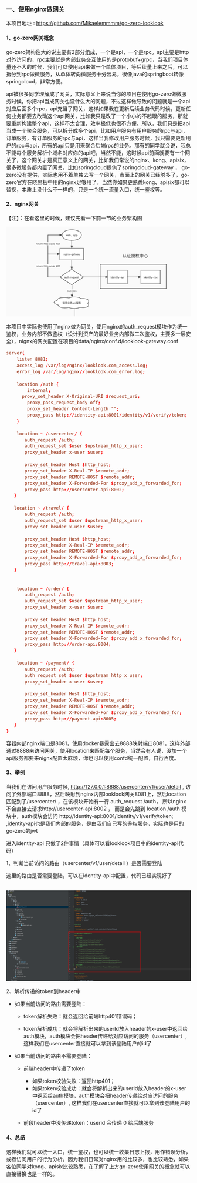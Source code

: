 ### 一、使用nginx做网关

本项目地址 :  https://github.com/Mikaelemmmm/go-zero-looklook



#### 1、go-zero网关概念

go-zero架构往大的说主要有2部分组成，一个是api，一个是rpc。api主要是http对外访问的，rpc主要就是内部业务交互使用的是protobuf+grpc，当我们项目体量还不大的时候，我们可以使用api来做一个单体项目，等后续量上来之后，可以拆分到rpc做微服务，从单体转向微服务十分容易，很像java的springboot转像springcloud，非常方便。

api被很多同学理解成了网关，实际意义上来说当你的项目在使用go-zero做微服务时候，你把api当成网关也没什么大的问题，不过这样做导致的问题就是一个api对应后面多个rpc，api充当了网关，这样如果我在更新后续业务代码时候，更新任何业务都要去改动这个api网关，比如我只是改了一个小小的不起眼的服务，那就要重新构建整个api，这样不太合理，效率极低也很不方便。所以，我们只是把api当成一个聚合服务，可以拆分成多个api，比如用户服务有用户服务的rpc与api，订单服务，有订单服务的rpc与api，这样当我修改用户服务时候，我只需要更新用户的rpc与api，所有的api只是用来聚合后端rpc的业务。那有的同学就会说，我总不能每个服务解析个域名对应你的api吧，当然不能，这时候api前面就要有一个网关了，这个网关才是真正意义上的网关，比如我们常说的nginx、kong、apisix，很多微服务都内置了网关，比如springcloud提供了springcloud-gateway ， go-zero没有提供，实际也用不着单独去写一个网关，市面上的网关已经够多了，go-zero官方在晓黑板中用的nginx足够用了，当然你如果更熟悉kong、apisix都可以替换，本质上没什么不一样的，只是一个统一流量入口，统一鉴权等。



#### 2、nginx网关

【注】：在看这里的时候，建议先看一下前一节的业务架构图

![nignx-svc](./images/2/nignx-svc.jpg)

本项目中实际也使用了nginx做为网关，使用nginx的auth_request模块作为统一鉴权，业务内部不做鉴权（设计到资产的最好业务内部做二次鉴权，主要多一层安全），nignx的网关配置在项目的data/nginx/conf.d/looklook-gateway.conf

```conf
server{
    listen 8081;
    access_log /var/log/nginx/looklook.com_access.log;
    error_log /var/log/nginx//looklook.com_error.log;

    location /auth {
	    internal;
      proxy_set_header X-Original-URI $request_uri;
	    proxy_pass_request_body off;
	    proxy_set_header Content-Length "";
	    proxy_pass http://identity-api:8001/identity/v1/verify/token;
    }

    location ~ /usercenter/ {
       auth_request /auth;
       auth_request_set $user $upstream_http_x_user;
       proxy_set_header x-user $user;

       proxy_set_header Host $http_host;
       proxy_set_header X-Real-IP $remote_addr;
       proxy_set_header REMOTE-HOST $remote_addr;
       proxy_set_header X-Forwarded-For $proxy_add_x_forwarded_for;
       proxy_pass http://usercenter-api:8002;
   }

   location ~ /travel/ {
       auth_request /auth;
       auth_request_set $user $upstream_http_x_user;
       proxy_set_header x-user $user;

       proxy_set_header Host $http_host;
       proxy_set_header X-Real-IP $remote_addr;
       proxy_set_header REMOTE-HOST $remote_addr;
       proxy_set_header X-Forwarded-For $proxy_add_x_forwarded_for;
       proxy_pass http://travel-api:8003;
   }


    location ~ /order/ {
       auth_request /auth;
       auth_request_set $user $upstream_http_x_user;
       proxy_set_header x-user $user;

       proxy_set_header Host $http_host;
       proxy_set_header X-Real-IP $remote_addr;
       proxy_set_header REMOTE-HOST $remote_addr;
       proxy_set_header X-Forwarded-For $proxy_add_x_forwarded_for;
       proxy_pass http://order-api:8004;
   }

    location ~ /payment/ {
       auth_request /auth;
       auth_request_set $user $upstream_http_x_user;
       proxy_set_header x-user $user;

       proxy_set_header Host $http_host;
       proxy_set_header X-Real-IP $remote_addr;
       proxy_set_header REMOTE-HOST $remote_addr;
       proxy_set_header X-Forwarded-For $proxy_add_x_forwarded_for;
       proxy_pass http://payment-api:8005;
   }
}
```

容器内部nginx端口是8081，使用docker暴露出去8888映射端口8081，这样外部通过8888来访问网关，使用location来匹配每个服务，当然会有人说，没加一个api服务都要来nignx配置太麻烦，你也可以使用confd统一配置，自行百度。



#### 3、举例

当我们在访问用户服务时候, http://127.0.0.1:8888/usercenter/v1/user/detail , 访问了外部端口8888，然后映射到nginx内部looklook网关8081上，然后location匹配到了/usercenter/ ，在该模块开始有一行 auth_request /auth， 所以nginx不会直接去请求http://usercenter-api:8002 ， 而是会先跳到 location /auth 模块中，auth模块会访问 http://identity-api:8001/identity/v1/verify/token; ,identity-api也是我们内部的服务，是由我们自己写的鉴权服务，实际也是用的go-zero的jwt

进入identity-api 只做了2件事情（具体可以看looklook项目中的identity-api代码）

1、判断当前访问的路由（usercenter/v1/user/detail ）是否需要登陆

​	这里的路由是否需要登陆，可以在identity-api中配置，代码已经实现好了

​	![image-20220117162935341](./images/2/image-20220117162935341.png)



2、解析传递的token到header中

- 如果当前访问的路由需要登陆：

  - token解析失败：就会返回给前端http401错误码；

  - token解析成功：就会将解析出来的userId放入header的x-user中返回给auth模块，auth模块会把header传递给对应访问的服务（usercenter）, 这样我们在usercenter直接就可以拿到该登陆用户的id了

- 如果当前访问的路由不需要登陆：

  - 前端header中传递了token
    - 如果token校验失败：返回http401；
    - 如果token校验成功：就会将解析出来的userId放入header的x-user中返回给auth模块，auth模块会把header传递给对应访问的服务（usercenter）, 这样我们在usercenter直接就可以拿到该登陆用户的id了

  - 前段header中没传递token：userid 会传递 0 给后端服务





#### 4、总结

这样我们就可以统一入口，统一鉴权，也可以统一收集日志上报，用作错误分析，或者访问用户的行为分析。因为我们日常对nginx用的比较多，也比较熟悉，如果各位同学对kong、apisix比较熟悉，在了解了上方go-zero使用网关的概念就可以直接替换也是一样的。





